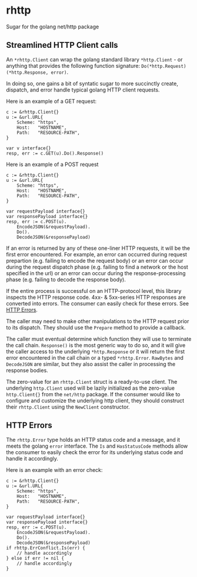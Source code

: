 # rhttp
Sugar for the golang net/http package

## Streamlined HTTP Client calls
An `*rhttp.Client` can wrap the golang standard library `*http.Client` - or
anything that provides the following function signature:
`Do(*http.Request) (*http.Response, error)`.

In doing so, one gains a bit of syntatic sugar to more succinctly create,
dispatch, and error handle typical golang HTTP client requests.

Here is an example of a GET request:
```
c := &rhttp.Client{}
u := &url.URL{
	Scheme: "https",
	Host:   "HOSTNAME",
	Path:   "RESOURCE-PATH",
}

var v interface{}
resp, err := c.GET(u).Do().Response()
```

Here is an example of a POST request
```
c := &rhttp.Client{}
u := &url.URL{
	Scheme: "https",
	Host:   "HOSTNAME",
	Path:   "RESOURCE-PATH",
}

var requestPayload interface{}
var responsePayload interface{}
resp, err := c.POST(u).
	EncodeJSON(&requestPayload).
	Do().
	DecodeJSON(&responsePayload)
```

If an error is returned by any of these one-liner HTTP requests, it will be the
first error encountered. For example, an error can occurred during request
prepartion (e.g. failing to encode the request body) or an error can occur during the
request dispatch phase (e.g. failing to find a network or the host specified in
the url) or an error can occur during the response-processing phase (e.g.
failing to decode the response body).

If the entire process is successful on an HTTP-protocol level, this library
inspects the HTTP response code. 4xx- & 5xx-series HTTP responses are converted
into errors. The consumer can easily check for these errors. See [HTTP
Errors](#http-errors).

The caller may need to make other manipulations to the HTTP request prior to its
dispatch. They should use the `Prepare` method to provide a callback.

The caller must eventual determine which function they will use to terminate the
call chain. `Response()` is the most generic way to do so, and it will give the
caller access to the underlying `*http.Response` or it will return the first
error encountered in the call chain or a typed `*rhttp.Error`. `RawBytes` and
`DecodeJSON` are similar, but they also assist the caller in processing the
response bodies.

The zero-value for an `rhttp.Client` struct is a ready-to-use client. The
underlying `http.Client` used will be lazily initialized as the zero-value
`http.Client{}` from the `net/http` package. If the consumer would like to
configure and customize the underlying http client, they should construct their
`rhttp.Client` using the `NewClient` constructor.

## HTTP Errors
The `rhttp.Error` type holds an HTTP status code and a message, and it meets the
golang `error` interface. The `Is` and `HasStatusCode` methods allow the
consumer to easily check the error for its underlying status code and handle it
accordingly.

Here is an example with an error check:
```
c := &rhttp.Client{}
u := &url.URL{
	Scheme: "https",
	Host:   "HOSTNAME",
	Path:   "RESOURCE-PATH",
}

var requestPayload interface{}
var responsePayload interface{}
resp, err := c.POST(u).
	EncodeJSON(&requestPayload).
	Do().
	DecodeJSON(&responsePayload)
if rhttp.ErrConflict.Is(err) {
	// handle accordingly
} else if err != nil {
	// handle accordingly
}
```
